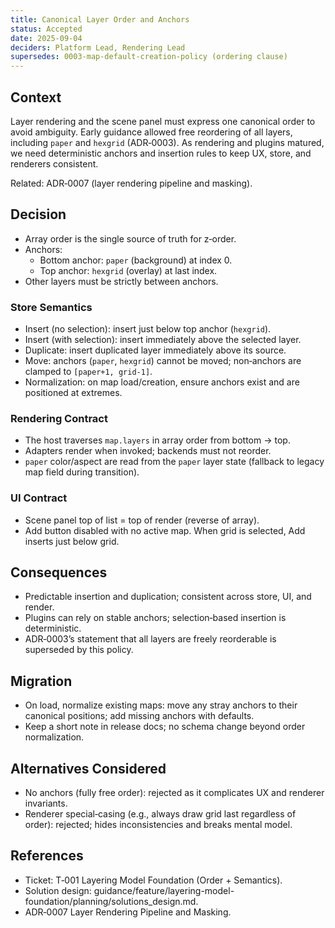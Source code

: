 ```yaml
---
title: Canonical Layer Order and Anchors
status: Accepted
date: 2025-09-04
deciders: Platform Lead, Rendering Lead
supersedes: 0003-map-default-creation-policy (ordering clause)
---
```


## Context

Layer rendering and the scene panel must express one canonical order to avoid ambiguity. Early guidance allowed free reordering of all layers, including `paper` and `hexgrid` (ADR‑0003). As rendering and plugins matured, we need deterministic anchors and insertion rules to keep UX, store, and renderers consistent.

Related: ADR‑0007 (layer rendering pipeline and masking).

## Decision

- Array order is the single source of truth for z‑order.
- Anchors:
  - Bottom anchor: `paper` (background) at index 0.
  - Top anchor: `hexgrid` (overlay) at last index.
- Other layers must be strictly between anchors.

### Store Semantics

- Insert (no selection): insert just below top anchor (`hexgrid`).
- Insert (with selection): insert immediately above the selected layer.
- Duplicate: insert duplicated layer immediately above its source.
- Move: anchors (`paper`, `hexgrid`) cannot be moved; non‑anchors are clamped to `[paper+1, grid-1]`.
- Normalization: on map load/creation, ensure anchors exist and are positioned at extremes.

### Rendering Contract

- The host traverses `map.layers` in array order from bottom → top.
- Adapters render when invoked; backends must not reorder.
- `paper` color/aspect are read from the `paper` layer state (fallback to legacy map field during transition).

### UI Contract

- Scene panel top of list = top of render (reverse of array).
- Add button disabled with no active map. When grid is selected, Add inserts just below grid.

## Consequences

- Predictable insertion and duplication; consistent across store, UI, and render.
- Plugins can rely on stable anchors; selection‑based insertion is deterministic.
- ADR‑0003’s statement that all layers are freely reorderable is superseded by this policy.

## Migration

- On load, normalize existing maps: move any stray anchors to their canonical positions; add missing anchors with defaults.
- Keep a short note in release docs; no schema change beyond order normalization.

## Alternatives Considered

- No anchors (fully free order): rejected as it complicates UX and renderer invariants.
- Renderer special‑casing (e.g., always draw grid last regardless of order): rejected; hides inconsistencies and breaks mental model.

## References

- Ticket: T‑001 Layering Model Foundation (Order + Semantics).
- Solution design: guidance/feature/layering-model-foundation/planning/solutions_design.md.
- ADR‑0007 Layer Rendering Pipeline and Masking.
